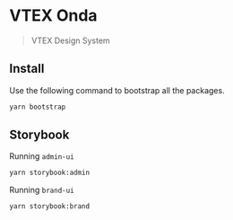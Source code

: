# VTEX Onda

> VTEX Design System

## Install

Use the following command to bootstrap all the packages.

```bash
yarn bootstrap
```

## Storybook

Running `admin-ui`

```bash
yarn storybook:admin
```

Running `brand-ui`

```bash
yarn storybook:brand
```
